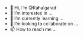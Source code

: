 - 👋 Hi, I’m @Rahulgarad
- 👀 I’m interested in ...
- 🌱 I’m currently learning ...
- 💞️ I’m looking to collaborate on ...
- 📫 How to reach me ...

<!---
Rahulgarad/Rahulgarad is a ✨ special ✨ repository because its `README.md` (this file) appears on your GitHub profile.
You can click the Preview link to take a look at your changes.
--->
